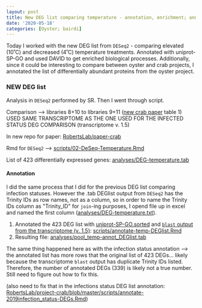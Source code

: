 ```yaml
---
layout: post
title: New DEG list comparing temperature - annotation, enrichment; annotation of oyster differentially abundant protein list
date: '2020-05-18'
categories: [Oyster; bairdi]
---
```

Today I worked with the new DEG list from `DESeq2` - comparing elevated (10˚C) and decreased (4˚C) temperature treatments. Annotated with uniprot-SP-GO and used DAVID to get enriched biological processes. Additionally, since it could be interesting to compare between oyster and crab projects, I annotated the list of differentially abundant proteins from the oyster project. 

### NEW DEG list
Analysis in `DESeq2` performed by SR. Then I went through script. 

Comparison --> libraries 8+10 to libraries 9+11 ([new crab paper](https://docs.google.com/document/d/1L2Iil705Qu-GeZOtdV5STjDevfpHHHWcrgMiqw1Wn7Y/edit#) table 1)      
USED SAME TRANSCRIPTOME AS THE ONE USED FOR THE INFECTED STATUS DEG COMPARISON (transcriptome v. 1.5)


In new repo for paper: [RobertsLab/paper-crab](https://github.com/RobertsLab/paper-crab)

Rmd for `DESeq2` --> [scripts/02-DeSeq-Temperature.Rmd](https://github.com/RobertsLab/paper-crab/blob/master/scripts/02-DeSeq-Temperature.Rmd) 

List of 423 differentially expressed genes: [analyses/DEG-temperature.tab](https://raw.githubusercontent.com/RobertsLab/paper-crab/master/analyses/DEG-temperature.tab)

#### Annotation 
I did the same process  that I did for the previous DEG list comparing infection statuses. However the .tab DEGlist output from `DESeq2` has the Trinity IDs as row names, not as a column, so in order to name the Trinity IDs column as "Trinity_ID" for `join`-ing purposes, I opend file up in excel and named the first column ([analyses/DEG-temperature.txt](https://raw.githubusercontent.com/RobertsLab/paper-crab/master/analyses/DEG-temperature.txt)).    

1. Annotated the 423 DEG list with [uniprot-SP-GO.sorted](http://owl.fish.washington.edu/halfshell/bu-alanine-wd/17-07-20/uniprot-SP-GO.sorted) and [`blast` output from the transcriptome (v. 1.5)](https://raw.githubusercontent.com/RobertsLab/project-crab/master/analyses/BLAST_to_GOslim/_blast-sep.tab): [scripts/annotate-temp-DEGlist.Rmd](https://github.com/RobertsLab/paper-crab/blob/master/scripts/annotate-temp-DEGlist.Rmd)   
2. Resulting file: [analyses/pool_temp-annot_DEGlist.tab](https://raw.githubusercontent.com/RobertsLab/paper-crab/master/analyses/pool_temp-annot_DEGlist.tab)   

The same thing happened here as with the infection status annotation --> the annotated list has more rows that the original list of 423 DEGs... likely because the transcriptome `blast` output has duplicate Trinity IDs listed. Therefore, the number of annotated DEGs (339) is likely not a true number. Still need to figure out how to fix this. 

(also need to fix that in the infections status DEG list annotation: [RobertsLab/project-crab/blob/master/scripts/annotate-2019infection_status-DEGs.Rmd](https://github.com/RobertsLab/project-crab/blob/master/scripts/annotate-2019infection_status-DEGs.Rmd))
